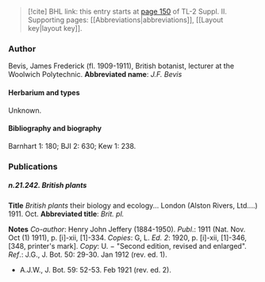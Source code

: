 > [!cite] BHL link: this entry starts at [page 150](https://www.biodiversitylibrary.org/page/33265347) of TL-2 Suppl. II.
> Supporting pages: [[Abbreviations|abbreviations]], [[Layout key|layout key]].

### Author

Bevis, James Frederick (fl. 1909-1911), British botanist, lecturer at the Woolwich Polytechnic. 
**Abbreviated name**: *J.F. Bevis*

#### Herbarium and types

Unknown.

#### Bibliography and biography

Barnhart 1: 180; BJI 2: 630; Kew 1: 238.

### Publications

##### n.21.242. British plants

**Title**
*British plants* their biology and ecology... London (Alston Rivers, Ltd....) 1911. Oct.
**Abbreviated title**: *Brit. pl.*

**Notes**
*Co-author*: Henry John Jeffery (1884-1950).
*Publ*.: 1911 (Nat. Nov. Oct (1) 1911), p. \[i\]-xii, \[1\]-334. *Copies*: G, L.
*Ed. 2*: 1920, p. \[i\]-xii, \[1\]-346, \[348, printer's mark\]. *Copy*: U. − "Second edition, revised and enlarged".
*Ref*.: J.G., J. Bot. 50: 29-30. Jan 1912 (rev. ed. 1).
- A.J.W., J. Bot. 59: 52-53. Feb 1921 (rev. ed. 2).

